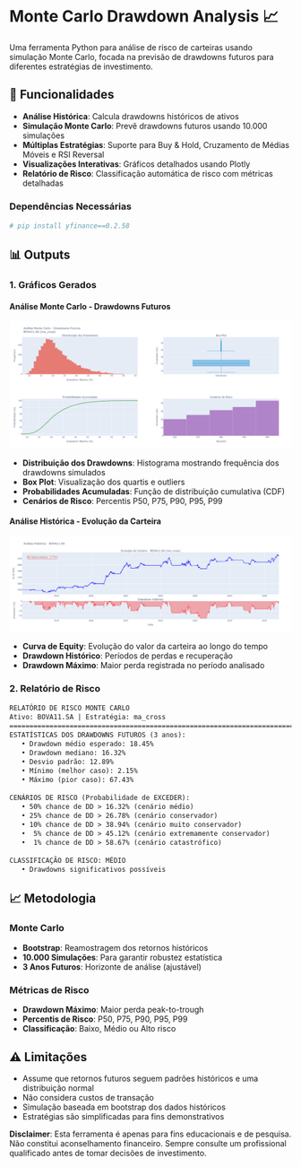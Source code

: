 # Monte Carlo Drawdown Analysis 📈

Uma ferramenta Python para análise de risco de carteiras usando simulação Monte Carlo, focada na previsão de drawdowns futuros para diferentes estratégias de investimento.

## 🚀 Funcionalidades

- **Análise Histórica**: Calcula drawdowns históricos de ativos
- **Simulação Monte Carlo**: Prevê drawdowns futuros usando 10.000 simulações
- **Múltiplas Estratégias**: Suporte para Buy & Hold, Cruzamento de Médias Móveis e RSI Reversal
- **Visualizações Interativas**: Gráficos detalhados usando Plotly
- **Relatório de Risco**: Classificação automática de risco com métricas detalhadas

### Dependências Necessárias
```python
# pip install yfinance==0.2.58
```

## 📊 Outputs

### 1. Gráficos Gerados

#### Análise Monte Carlo - Drawdowns Futuros
![Monte Carlo Analysis](https://github.com/joaoal1998/Drawdown-previsto-com-Monte-Carlo/blob/main/drawdown_futuro.png)

- **Distribuição dos Drawdowns**: Histograma mostrando frequência dos drawdowns simulados
- **Box Plot**: Visualização dos quartis e outliers
- **Probabilidades Acumuladas**: Função de distribuição cumulativa (CDF)
- **Cenários de Risco**: Percentis P50, P75, P90, P95, P99

#### Análise Histórica - Evolução da Carteira
![Historical Analysis](https://github.com/joaoal1998/Drawdown-previsto-com-Monte-Carlo/blob/main/evolucao_carteira.png)

- **Curva de Equity**: Evolução do valor da carteira ao longo do tempo
- **Drawdown Histórico**: Períodos de perdas e recuperação
- **Drawdown Máximo**: Maior perda registrada no período analisado

### 2. Relatório de Risco

```
RELATÓRIO DE RISCO MONTE CARLO
Ativo: BOVA11.SA | Estratégia: ma_cross
================================================================================
ESTATÍSTICAS DOS DRAWDOWNS FUTUROS (3 anos):
   • Drawdown médio esperado: 18.45%
   • Drawdown mediano: 16.32%
   • Desvio padrão: 12.89%
   • Mínimo (melhor caso): 2.15%
   • Máximo (pior caso): 67.43%

CENÁRIOS DE RISCO (Probabilidade de EXCEDER):
   • 50% chance de DD > 16.32% (cenário médio)
   • 25% chance de DD > 26.78% (cenário conservador)
   • 10% chance de DD > 38.94% (cenário muito conservador)
   •  5% chance de DD > 45.12% (cenário extremamente conservador)
   •  1% chance de DD > 58.67% (cenário catastrófico)

CLASSIFICAÇÃO DE RISCO: MÉDIO
   • Drawdowns significativos possíveis
```

## 📈 Metodologia

### Monte Carlo
- **Bootstrap**: Reamostragem dos retornos históricos
- **10.000 Simulações**: Para garantir robustez estatística
- **3 Anos Futuros**: Horizonte de análise (ajustável)

### Métricas de Risco
- **Drawdown Máximo**: Maior perda peak-to-trough
- **Percentis de Risco**: P50, P75, P90, P95, P99
- **Classificação**: Baixo, Médio ou Alto risco


## ⚠️ Limitações

- Assume que retornos futuros seguem padrões históricos e uma distribuição normal
- Não considera custos de transação
- Simulação baseada em bootstrap dos dados históricos
- Estratégias são simplificadas para fins demonstrativos


**Disclaimer**: Esta ferramenta é apenas para fins educacionais e de pesquisa. Não constitui aconselhamento financeiro. Sempre consulte um profissional qualificado antes de tomar decisões de investimento.
